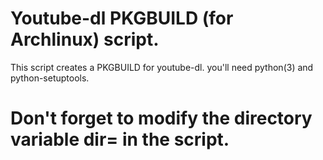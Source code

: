 # Youtube-dl PKGBUILD (for Archlinux) script.

This script creates a PKGBUILD for youtube-dl.
you'll need python(3) and python-setuptools.

# Don't forget to modify the directory variable dir= in the script.
